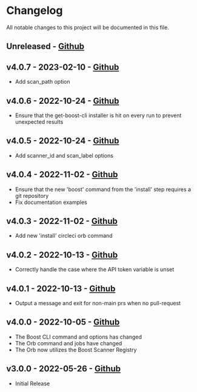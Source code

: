 # Changelog

All notable changes to this project will be documented in this file.

## Unreleased - [Github](https://github.com/boostsecurityio/boostsec-scanner-circleci/compare/v4.0.6..HEAD)

## v4.0.7 - 2023-02-10 - [Github](https://github.com/boostsecurityio/boostsec-scanner-github/compare/v4.0.6...v4.0.7)

- Add scan\_path option

## v4.0.6 - 2022-10-24 - [Github](https://github.com/boostsecurityio/boostsec-scanner-github/compare/v4.0.5...v4.0.6)

- Ensure that the get-boost-cli installer is hit on every run to prevent unexpected results

## v4.0.5 - 2022-10-24 - [Github](https://github.com/boostsecurityio/boostsec-scanner-github/compare/v4.0.4...v4.0.5)

- Add scanner\_id and scan\_label options

## v4.0.4 - 2022-11-02 - [Github](https://github.com/boostsecurityio/boostsec-scanner-circleci/compare/v4.0.3...v4.0.4)

- Ensure that the new 'boost' command from the 'install' step requires a git repository
- Fix documentation examples

## v4.0.3 - 2022-11-02 - [Github](https://github.com/boostsecurityio/boostsec-scanner-circleci/compare/v4.0.2...v4.0.3)

- Add new 'install' circleci orb command

## v4.0.2 - 2022-10-13 - [Github](https://github.com/boostsecurityio/boostsec-scanner-circleci/compare/v4.0.1...v4.0.2)

- Correctly handle the case where the API token variable is unset

## v4.0.1 - 2022-10-13 - [Github](https://github.com/boostsecurityio/boostsec-scanner-circleci/compare/v4.0.0...v4.0.1)

- Output a message and exit for non-main prs when no pull-request

## v4.0.0 - 2022-10-05 - [Github](https://github.com/boostsecurityio/boostsec-scanner-circleci/compare/v3.0.0...v4.0.0)

- The Boost CLI command and options has changed
- The Orb command and jobs have changed
- The Orb now utilizes the Boost Scanner Registry

## v3.0.0 - 2022-05-26 - [Github](https://github.com/boostsecurityio/boostsec-scanner-circleci/releases/tag/v3.0.0)

- Initial Release
